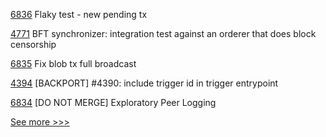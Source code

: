 
[6836](https://github.com/hyperledger/besu/pull/6836) Flaky test - new pending tx

[4771](https://github.com/hyperledger/fabric/pull/4771) BFT synchronizer: integration test against an orderer that does block censorship

[6835](https://github.com/hyperledger/besu/pull/6835) Fix blob tx full broadcast

[4394](https://github.com/hyperledger/iroha/pull/4394) [BACKPORT] #4390: include trigger id in trigger entrypoint

[6834](https://github.com/hyperledger/besu/pull/6834) [DO NOT MERGE] Exploratory Peer Logging


[See more >>>](https://start-here.hyperledger.org/pull-requests)
